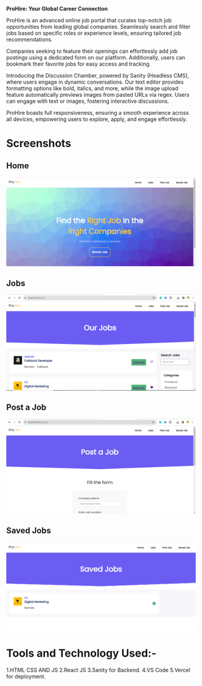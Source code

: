 **ProHire: Your Global Career Connection**

ProHire is an advanced online job portal that curates top-notch job opportunities from leading global companies. Seamlessly search and filter jobs based on specific roles or experience levels, ensuring tailored job recommendations.

Companies seeking to feature their openings can effortlessly add job postings using a dedicated form on our platform. Additionally, users can bookmark their favorite jobs for easy access and tracking.

Introducing the Discussion Chamber, powered by Sanity (Headless CMS), where users engage in dynamic conversations. Our text editor provides formatting options like bold, italics, and more, while the image upload feature automatically previews images from pasted URLs via regex. Users can engage with text or images, fostering interactive discussions.

ProHire boasts full responsiveness, ensuring a smooth experience across all devices, empowering users to explore, apply, and engage effortlessly.

# Screenshots

## Home

![Home](src/Assets/images/Home.PNG)

## Jobs

![Jobs](src/Assets/images/Jobs.PNG)

## Post a Job

![Post a Job](src/Assets/images/post-job.PNG)

## Saved Jobs

![Saved Jobs](src/Assets/images/saved-jobs.PNG)

# Tools and Technology Used:-

1.HTML CSS AND JS
2.React JS
3.Sanity for Backend.
4.VS Code
5.Vercel for deployment.
